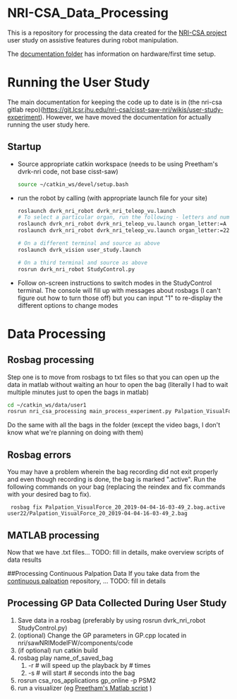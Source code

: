 # NRI-CSA_Data_Processing

This is a repository for processing the data created for the [NRI-CSA project](http://nri-csa.vuse.vanderbilt.edu/joomla/) user study on assistive features during robot manipulation.

The [documentation folder](https://github.com/rmyasin/NRI-CSA_Data_Processing/tree/master/documentation) has information on hardware/first time setup.

# Running the User Study
The main documentation for keeping the code up to date is in (the nri-csa gitlab repo)(https://git.lcsr.jhu.edu/nri-csa/cisst-saw-nri/wikis/user-study-experiment). However, we have moved the documentation for actually running the user study here.


## Startup

* Source appropriate catkin workspace (needs to be using Preetham's dvrk-nri code, not base cisst-saw)

   ```sh
   source ~/catkin_ws/devel/setup.bash
   ```
* run the robot by calling (with appropriate launch file for your site)

   ```sh
   roslaunch dvrk_nri_robot dvrk_nri_teleop_vu.launch
   # To select a particular organ, run the following - letters and numbers are both ok
   roslaunch dvrk_nri_robot dvrk_nri_teleop_vu.launch organ_letter:=A
   roslaunch dvrk_nri_robot dvrk_nri_teleop_vu.launch organ_letter:=22

   # On a different terminal and source as above
   roslaunch dvrk_vision user_study.launch

   # On a third terminal and source as above
   rosrun dvrk_nri_robot StudyControl.py
   ```

* Follow on-screen instructions to switch modes in the StudyControl terminal. The console will fill up with messages about rosbags (I can't figure out how to turn those off) but you can input "1" to re-display the different options to change modes


# Data Processing
## Rosbag processing
Step one is to move from rosbags to txt files so that you can open up the data in matlab without waiting an hour to open the bag (literally I had to wait multiple minutes just to open the bags in matlab)
  ```sh
  cd ~/catkin_ws/data/user1
  rosrun nri_csa_processing main_process_experiment.py Palpation_VisualForce_yyyy-mm-dd-hh-mm-ss_0.bag
  ```
  Do the same with all the bags in the folder (except the video bags, I don't know what we're planning on doing with them)

## Rosbag errors
You may have a problem wherein the bag recording did not exit properly and even though recording is done, the bag is marked ".active". Run the following commands on your bag (replacing the reindex and fix commands with your desired bag to fix).
  ```rosbag reindex Palpation_VisualForce_20_2019-04-04-16-03-49_2.bag.active
   rosbag fix Palpation_VisualForce_20_2019-04-04-16-03-49_2.bag.active user22/Palpation_VisualForce_20_2019-04-04-16-03-49_2.bag
   ```

## MATLAB processing
Now that we have .txt files...
TODO: fill in details, make overview scripts of data results

##Processing Continuous Palpation Data
If you take data from the [continuous palpation](https://github.com/vu-arma-dev/continuous_palpation) repository, 
... TODO: fill in details


## Processing GP Data Collected During User Study
1) Save data in a rosbag (preferably by using rosrun dvrk_nri_robot StudyControl.py)
2) (optional) Change the GP parameters in GP.cpp located in nri/sawNRIModelFW/components/code
3) (if optional) run catkin build
4) rosbag play name_of_saved_bag
    1) -r # will speed up the playback by # times
    1) -s # will start # seconds into the bag
5) rosrun csa_ros_applications gp_online -p PSM2
5) run a visualizer (eg [Preetham's Matlab script](https://git.lcsr.jhu.edu/nri-csa/nri/blob/devel/sawNRIModelFW/matlab/ral_demo_online.m)  )
